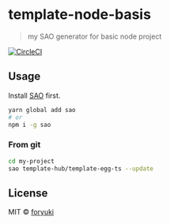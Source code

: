 # template-node-basis

> my SAO generator for basic node project

[![CircleCI](https://circleci.com/gh/template-hub/template-egg-ts.svg?style=svg)](https://circleci.com/gh/template-hub/template-egg-ts)

## Usage

Install [SAO](https://github.com/saojs/sao) first.

```bash
yarn global add sao
# or
npm i -g sao
```

### From git

```bash
cd my-project
sao template-hub/template-egg-ts --update
```

## License

MIT &copy; [foryuki](github.com/foryuki)
